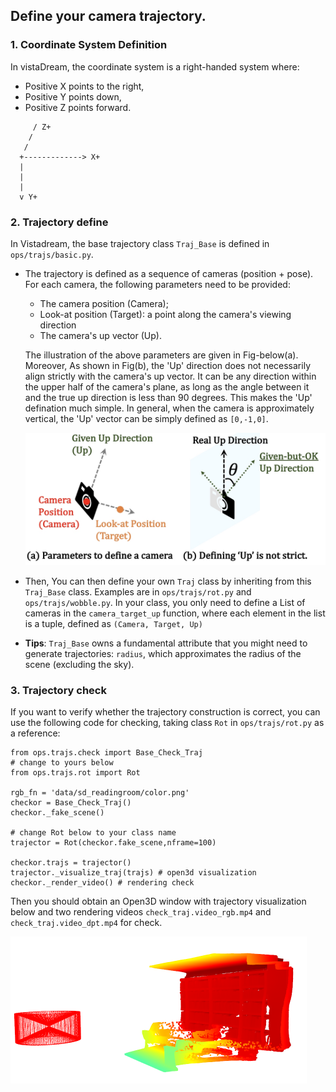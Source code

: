## Define your camera trajectory.

### 1. Coordinate System Definition

In vistaDream, the coordinate system is a right-handed system where:
- Positive X points to the right,
- Positive Y points down,
- Positive Z points forward.

```
     / Z+
    /
   /
  +-------------> X+ 
  |
  | 
  |  
  v Y+  
```
### 2. Trajectory define 

In Vistadream, the base trajectory class ```Traj_Base``` is defined in ```ops/trajs/basic.py```. 

- The trajectory is defined as a sequence of cameras (position + pose). For each camera, the following parameters need to be provided: 
    - The camera position (Camera);
    - Look-at position (Target): a point along the camera's viewing direction
    - The camera's up vector (Up).

    The illustration of the above parameters are given in Fig-below(a).
    Moreover, As shown in Fig(b), the 'Up' direction does not necessarily align strictly with the camera's up vector. 
    It can be any direction within the upper half of the camera's plane, as long as the angle between it and the true up direction is less than 90 degrees. 
    This makes the 'Up' defination much simple.
    In general, when the camera is approximately vertical, the 'Up' vector can be simply defined as ```[0,-1,0]```.

    <img src="data/assert/traj.jpg" alt="Traj" style="zoom:50%;">

- Then, You can then define your own ```Traj``` class by inheriting from this ```Traj_Base``` class.
Examples are in ```ops/trajs/rot.py``` and ```ops/trajs/wobble.py```. 
In your class, you only need to define a List of cameras in the ```camera_target_up``` function, 
where each element in the list is a tuple, defined as ```(Camera, Target, Up)```


- **Tips**: ```Traj_Base``` owns a fundamental attribute that you might need to generate trajectories: ```radius```, which approximates the radius of the scene (excluding the sky).

### 3. Trajectory check

If you want to verify whether the trajectory construction is correct, you can use the following code for checking, taking 
class ```Rot``` in ```ops/trajs/rot.py``` as a reference: 
```
from ops.trajs.check import Base_Check_Traj
# change to yours below
from ops.trajs.rot import Rot

rgb_fn = 'data/sd_readingroom/color.png'
checkor = Base_Check_Traj()
checkor._fake_scene()

# change Rot below to your class name
trajector = Rot(checkor.fake_scene,nframe=100)

checkor.trajs = trajector()
trajector._visualize_traj(trajs) # open3d visualization
checkor._render_video() # rendering check
```
Then you should obtain an Open3D window with trajectory visualization below and two rendering videos ```check_traj.video_rgb.mp4```
and ```check_traj.video_dpt.mp4``` for check.

<img src="data/assert/traj_visual.png" alt="Traj-visual" style="zoom:50%;">


